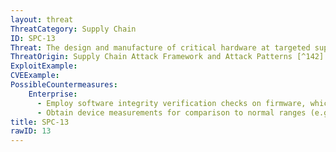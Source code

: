 ```yaml
---
layout: threat
ThreatCategory: Supply Chain
ID: SPC-13
Threat: The design and manufacture of critical hardware at targeted suppliers can be compromised.
ThreatOrigin: Supply Chain Attack Framework and Attack Patterns [^142]
ExploitExample:
CVEExample:
PossibleCountermeasures:
    Enterprise:
      - Employ software integrity verification checks on firmware, which can be validated against a known-good value (e.g. brute-force resistant cryptographic hash of firmware image) to detect any modification
      - Obtain device measurements for comparison to normal ranges (e.g., temperature, timing, EM radiation, power consumption) to detect anomalous behavior in received components prior to production use.
title: SPC-13
rawID: 13
---
```

